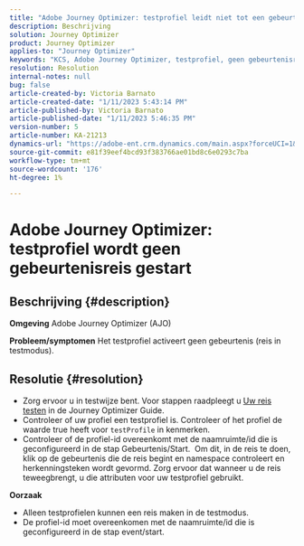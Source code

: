```yaml
---
title: "Adobe Journey Optimizer: testprofiel leidt niet tot een gebeurtenisreis"
description: Beschrijving
solution: Journey Optimizer
product: Journey Optimizer
applies-to: "Journey Optimizer"
keywords: "KCS, Adobe Journey Optimizer, testprofiel, geen gebeurtenisreis, AJO teweegbrengen"
resolution: Resolution
internal-notes: null
bug: false
article-created-by: Victoria Barnato
article-created-date: "1/11/2023 5:43:14 PM"
article-published-by: Victoria Barnato
article-published-date: "1/11/2023 5:46:35 PM"
version-number: 5
article-number: KA-21213
dynamics-url: "https://adobe-ent.crm.dynamics.com/main.aspx?forceUCI=1&pagetype=entityrecord&etn=knowledgearticle&id=694ca26a-d791-ed11-aad1-6045bd006d92"
source-git-commit: e81f39eef4bcd93f383766ae01bd8c6e0293c7ba
workflow-type: tm+mt
source-wordcount: '176'
ht-degree: 1%

---
```


# Adobe Journey Optimizer: testprofiel wordt geen gebeurtenisreis gestart

## Beschrijving {#description}

<b>Omgeving</b>
Adobe Journey Optimizer (AJO)

<b>Probleem/symptomen</b>
Het testprofiel activeert geen gebeurtenis (reis in testmodus).


## Resolutie {#resolution}


- Zorg ervoor u in testwijze bent. Voor stappen raadpleegt u [Uw reis testen](https://experienceleague.adobe.com/docs/journey-optimizer/using/orchestrate-journeys/create-journey/testing-the-journey.html) in de Journey Optimizer Guide.
- Controleer of uw profiel een testprofiel is. Controleer of het profiel de waarde true heeft voor `testProfile` in kenmerken.
- Controleer of de profiel-id overeenkomt met de naamruimte/id die is geconfigureerd in de stap Gebeurtenis/Start.  Om dit, in de reis te doen, klik op de gebeurtenis die de reis begint en namespace controleert en herkenningsteken wordt gevormd. Zorg ervoor dat wanneer u de reis teweegbrengt, u die attributen voor uw testprofiel gebruikt.

<b>Oorzaak</b>
- Alleen testprofielen kunnen een reis maken in de testmodus.
- De profiel-id moet overeenkomen met de naamruimte/id die is geconfigureerd in de stap event/start.

